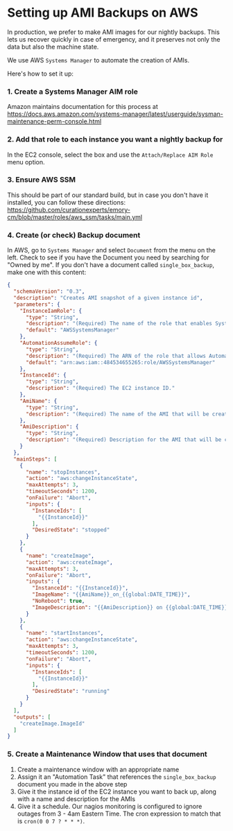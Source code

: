 # Setting up AMI Backups on AWS
In production, we prefer to make AMI images for our nightly backups. This lets
us recover quickly in case of emergency, and it preserves not only the data but
also the machine state.

We use AWS `Systems Manager` to automate the creation of AMIs.

Here's how to set it up:

### 1. Create a Systems Manager AIM role
Amazon maintains documentation for this process at https://docs.aws.amazon.com/systems-manager/latest/userguide/sysman-maintenance-perm-console.html

### 2. Add that role to each instance you want a nightly backup for
In the EC2 console, select the box and use the `Attach/Replace AIM Role` menu option.

### 3. Ensure AWS SSM
This should be part of our standard build, but in case you don't have it installed,
you can follow these directions:
https://github.com/curationexperts/emory-cm/blob/master/roles/aws_ssm/tasks/main.yml

### 4. Create (or check) Backup document
In AWS, go to `Systems Manager` and select `Document` from the menu on the left.
Check to see if you have the Document you need by searching for "Owned by me". If
you don't have a document called `single_box_backup`, make one with this content:
```json
{
  "schemaVersion": "0.3",
  "description": "Creates AMI snapshot of a given instance id",
  "parameters": {
    "InstanceIamRole": {
      "type": "String",
      "description": "(Required) The name of the role that enables Systems Manager (SSM) to manage the instance.",
      "default": "AWSSystemsManager"
    },
    "AutomationAssumeRole": {
      "type": "String",
      "description": "(Required) The ARN of the role that allows Automation to perform the actions on your behalf.",
      "default": "arn:aws:iam::484534655265:role/AWSSystemsManager"
    },
    "InstanceId": {
      "type": "String",
      "description": "(Required) The EC2 instance ID."
    },
    "AmiName": {
      "type": "String",
      "description": "(Required) The name of the AMI that will be created"
    },
    "AmiDescription": {
      "type": "String",
      "description": "(Required) Description for the AMI that will be created"
    }
  },
  "mainSteps": [
    {
      "name": "stopInstances",
      "action": "aws:changeInstanceState",
      "maxAttempts": 3,
      "timeoutSeconds": 1200,
      "onFailure": "Abort",
      "inputs": {
        "InstanceIds": [
          "{{InstanceId}}"
        ],
        "DesiredState": "stopped"
      }
    },
    {
      "name": "createImage",
      "action": "aws:createImage",
      "maxAttempts": 3,
      "onFailure": "Abort",
      "inputs": {
        "InstanceId": "{{InstanceId}}",
        "ImageName": "{{AmiName}}_on_{{global:DATE_TIME}}",
        "NoReboot": true,
        "ImageDescription": "{{AmiDescription}} on {{global:DATE_TIME}} from {{InstanceId}}"
      }
    },
    {
      "name": "startInstances",
      "action": "aws:changeInstanceState",
      "maxAttempts": 3,
      "timeoutSeconds": 1200,
      "onFailure": "Abort",
      "inputs": {
        "InstanceIds": [
          "{{InstanceId}}"
        ],
        "DesiredState": "running"
      }
    }
  ],
  "outputs": [
    "createImage.ImageId"
  ]
}
```

### 5. Create a Maintenance Window that uses that document
1. Create a maintenance window with an appropriate name
2. Assign it an "Automation Task" that references the `single_box_backup` document you made in the above step
3. Give it the instance id of the EC2 instance you want to back up, along with a name and description for the AMIs
4. Give it a schedule. Our nagios monitoring is configured to ignore outages from 3 - 4am Eastern Time. The cron expression to match that is `cron(0 0 7 ? * * *)`.
